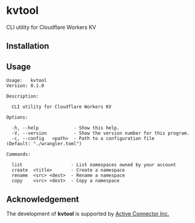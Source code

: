 # kvtool
CLI utility for Cloudflare Workers KV

## Installation

## Usage
```
Usage:   kvtool
Version: 0.1.0

Description:

  CLI utility for Cloudflare Workers KV

Options:

  -h, --help             - Show this help.
  -V, --version          - Show the version number for this program.
  -c, --config   <path>  - Path to a configuration file               (Default: "./wrangler.toml")

Commands:

  list                  - List namespaces owned by your account
  create  <title>       - Create a namespace
  rename  <src> <dest>  - Rename a namespace
  copy    <src> <dest>  - Copy a namespace
```

## Acknowledgement
The development of **kvtool** is supported by [Active Connector Inc.](https://www.active-connector.com/)
